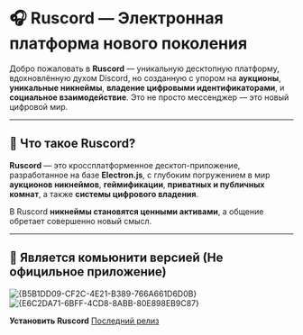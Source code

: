 # 🎧 Ruscord — Электронная платформа нового поколения

Добро пожаловать в **Ruscord** — уникальную десктопную платформу, вдохновлённую духом Discord, но созданную с упором на **аукционы**, **уникальные никнеймы**, **владение цифровыми идентификаторами**, и **социальное взаимодействие**. Это не просто мессенджер — это новый цифровой мир.

---

## 🚀 Что такое Ruscord?

**Ruscord** — это кроссплатформенное десктоп-приложение, разработанное на базе **Electron.js**, с глубоким погружением в мир **аукционов никнеймов**, **геймификации**, **приватных и публичных комнат**, а также **системы цифрового владения**.

В Ruscord **никнеймы становятся ценными активами**, а общение обретает совершенно новый смысл.

---

## 🧩 Является комьюнити версией (Не официльное приложение)

![{B5B1DD09-CF2C-4E21-B389-766A661D6D0B}](https://github.com/user-attachments/assets/cc7cc14f-4940-4045-8885-ae322e00179d)
![{E6C2DA71-6BFF-4CD8-8ABB-80E898EB9C87}](https://github.com/user-attachments/assets/1934496b-8c94-4b5c-8338-8113e62f5f22)

**Установить Ruscord** [Последний релиз](https://github.com/ruscord/ruscord-electron-communities/releases)
